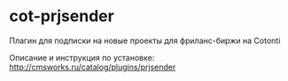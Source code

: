 cot-prjsender
=============

Плагин для подписки на новые проекты для фриланс-биржи на Cotonti

Описание и инструкция по установке: http://cmsworks.ru/catalog/plugins/prjsender
